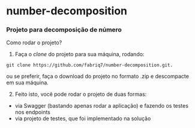 # number-decomposition

<h3>Projeto para decomposição de número</h3>

Como rodar o projeto?

1. Faça o <i>clone</i> do projeto para sua máquina, rodando:
```
git clone https://github.com/fabriq7/number-decomposition.git.
```
ou se preferir, faça o download do projeto no formato .zip e descompacte em sua máquina.

2. Feito isto, você pode rodar o projeto de duas formas:
- via Swagger (bastando apenas rodar a aplicação) e fazendo os testes nos endpoints</li>
- via projeto de testes, que foi implementado na solução</li>
